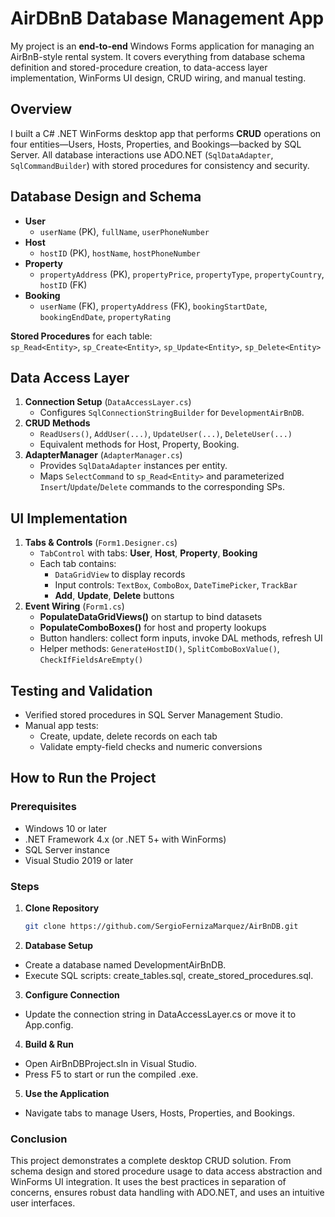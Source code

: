 # AirDBnB Database Management App

My project is an **end-to-end** Windows Forms application for managing an AirBnB-style rental system. It covers everything from database schema definition and stored-procedure creation, to data-access layer implementation, WinForms UI design, CRUD wiring, and manual testing.

## Overview

I built a C# .NET WinForms desktop app that performs **CRUD** operations on four entities—Users, Hosts, Properties, and Bookings—backed by SQL Server. All database interactions use ADO.NET (`SqlDataAdapter`, `SqlCommandBuilder`) with stored procedures for consistency and security.

## Database Design and Schema

- **User**  
  - `userName` (PK), `fullName`, `userPhoneNumber`  
- **Host**  
  - `hostID` (PK), `hostName`, `hostPhoneNumber`  
- **Property**  
  - `propertyAddress` (PK), `propertyPrice`, `propertyType`, `propertyCountry`, `hostID` (FK)  
- **Booking**  
  - `userName` (FK), `propertyAddress` (FK), `bookingStartDate`, `bookingEndDate`, `propertyRating`  

**Stored Procedures** for each table:  
`sp_Read<Entity>`, `sp_Create<Entity>`, `sp_Update<Entity>`, `sp_Delete<Entity>`

## Data Access Layer

1. **Connection Setup** (`DataAccessLayer.cs`)  
   - Configures `SqlConnectionStringBuilder` for `DevelopmentAirBnDB`.  
2. **CRUD Methods**  
   - `ReadUsers()`, `AddUser(...)`, `UpdateUser(...)`, `DeleteUser(...)`  
   - Equivalent methods for Host, Property, Booking.  
3. **AdapterManager** (`AdapterManager.cs`)  
   - Provides `SqlDataAdapter` instances per entity.  
   - Maps `SelectCommand` to `sp_Read<Entity>` and parameterized `Insert`/`Update`/`Delete` commands to the corresponding SPs.

## UI Implementation

1. **Tabs & Controls** (`Form1.Designer.cs`)  
   - `TabControl` with tabs: **User**, **Host**, **Property**, **Booking**  
   - Each tab contains:  
     - `DataGridView` to display records  
     - Input controls: `TextBox`, `ComboBox`, `DateTimePicker`, `TrackBar`  
     - **Add**, **Update**, **Delete** buttons  
2. **Event Wiring** (`Form1.cs`)  
   - **PopulateDataGridViews()** on startup to bind datasets  
   - **PopulateComboBoxes()** for host and property lookups  
   - Button handlers: collect form inputs, invoke DAL methods, refresh UI  
   - Helper methods: `GenerateHostID()`, `SplitComboBoxValue()`, `CheckIfFieldsAreEmpty()`

## Testing and Validation

- Verified stored procedures in SQL Server Management Studio.  
- Manual app tests:  
  - Create, update, delete records on each tab  
  - Validate empty-field checks and numeric conversions  

## How to Run the Project

### Prerequisites

- Windows 10 or later  
- .NET Framework 4.x (or .NET 5+ with WinForms)  
- SQL Server instance  
- Visual Studio 2019 or later  

### Steps

1. **Clone Repository**  
   ```bash
   git clone https://github.com/SergioFernizaMarquez/AirBnDB.git

2. **Database Setup**
- Create a database named DevelopmentAirBnDB.
- Execute SQL scripts: create_tables.sql, create_stored_procedures.sql.

3. **Configure Connection**
- Update the connection string in DataAccessLayer.cs or move it to App.config.

4. **Build & Run**
- Open AirBnDBProject.sln in Visual Studio.
- Press F5 to start or run the compiled .exe.

5. **Use the Application**
- Navigate tabs to manage Users, Hosts, Properties, and Bookings.

### Conclusion

This project demonstrates a complete desktop CRUD solution. From schema design and stored procedure usage to data access abstraction and WinForms UI integration. It uses the best practices in separation of concerns, ensures robust data handling with ADO.NET, and uses an intuitive user interfaces.
